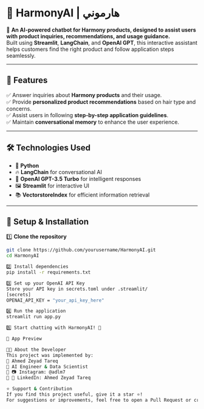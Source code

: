 # 🎵 HarmonyAI | هارموني  

🚀 **An AI-powered chatbot for Harmony products, designed to assist users with product inquiries, recommendations, and usage guidance.**  
Built using **Streamlit**, **LangChain**, and **OpenAI GPT**, this interactive assistant helps customers find the right product and follow application steps seamlessly.

---

## 🌟 **Features**
✅ Answer inquiries about **Harmony products** and their usage.  
✅ Provide **personalized product recommendations** based on hair type and concerns.  
✅ Assist users in following **step-by-step application guidelines**.  
✅ Maintain **conversational memory** to enhance the user experience.  

---

## 🛠 **Technologies Used**
- 🐍 **Python**  
- 🔥 **LangChain** for conversational AI  
- 🤖 **OpenAI GPT-3.5 Turbo** for intelligent responses  
- 🖼 **Streamlit** for interactive UI  
- 📚 **VectorstoreIndex** for efficient information retrieval  

---

## 🚀 **Setup & Installation**
1️⃣ **Clone the repository**  
   ```bash
   git clone https://github.com/yourusername/HarmonyAI.git
   cd HarmonyAI

2️⃣ Install dependencies
pip install -r requirements.txt

3️⃣ Set up your OpenAI API Key
Store your API key in secrets.toml under .streamlit/
[secrets]
OPENAI_API_KEY = "your_api_key_here"

4️⃣ Run the application
streamlit run app.py

5️⃣ Start chatting with HarmonyAI! 🎉

📸 App Preview

👨‍💻 About the Developer
This project was implemented by:
🔹 Ahmed Zeyad Tareq
🔹 AI Engineer & Data Scientist
🔹 📷 Instagram: @adlm7
🔹 🔗 LinkedIn: Ahmed Zeyad Tareq

⭐ Support & Contribution
If you find this project useful, give it a star ⭐!
For suggestions or improvements, feel free to open a Pull Request or create an Issue. 🚀
